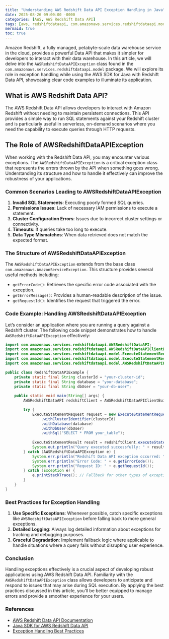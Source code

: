 ```yaml
---
title: "Understanding AWS Redshift Data API Exception Handling in Java"
date: 2025-08-26 09:00:00 -0000
categories: [AWS, AWS Redshift Data API]
tags: [aws, redshiftdataapi, com.amazonaws.services.redshiftdataapi.model]
mermaid: true
toc: true
---
```



Amazon Redshift, a fully managed, petabyte-scale data warehouse service in the cloud, provides a powerful Data API that makes it simpler for developers to interact with their data warehouse. In this article, we will delve into the `AWSRedshiftDataAPIException` class found in the `com.amazonaws.services.redshiftdataapi.model` package. We will explore its role in exception handling while using the AWS SDK for Java with Redshift Data API, showcasing clear code examples to illuminate its application.

## What is AWS Redshift Data API?

The AWS Redshift Data API allows developers to interact with Amazon Redshift without needing to maintain persistent connections. This API provides a simple way to run SQL statements against your Redshift cluster and is particularly useful in serverless, on-demand scenarios where you need the capability to execute queries through HTTP requests. 

## The Role of AWSRedshiftDataAPIException

When working with the Redshift Data API, you may encounter various exceptions. The `AWSRedshiftDataAPIException` is a critical exception class that represents the errors thrown by the API when something goes wrong. Understanding its structure and how to handle it effectively can improve the robustness of your applications.

### Common Scenarios Leading to AWSRedshiftDataAPIException

1. **Invalid SQL Statements**: Executing poorly formed SQL queries.
2. **Permissions Issues**: Lack of necessary IAM permissions to execute a statement.
3. **Cluster Configuration Errors**: Issues due to incorrect cluster settings or connectivity.
4. **Timeouts**: If queries take too long to execute.
5. **Data Type Mismatches**: When data retrieved does not match the expected format.

### The Structure of AWSRedshiftDataAPIException

The `AWSRedshiftDataAPIException` extends from the base class `com.amazonaws.AmazonServiceException`. This structure provides several useful methods including:

- `getErrorCode()`: Retrieves the specific error code associated with the exception.
- `getErrorMessage()`: Provides a human-readable description of the issue.
- `getRequestId()`: Identifies the request that triggered the error.

### Code Example: Handling AWSRedshiftDataAPIException

Let’s consider an application where you are running a query against a Redshift cluster. The following code snippet demonstrates how to handle `AWSRedshiftDataAPIException` effectively:

```java
import com.amazonaws.services.redshiftdataapi.AWSRedshiftDataAPI;
import com.amazonaws.services.redshiftdataapi.AWSRedshiftDataAPIClientBuilder;
import com.amazonaws.services.redshiftdataapi.model.ExecuteStatementRequest;
import com.amazonaws.services.redshiftdataapi.model.ExecuteStatementResult;
import com.amazonaws.services.redshiftdataapi.model.AWSRedshiftDataAPIException;

public class RedshiftDataAPIExample {
    private static final String clusterId = "your-cluster-id";
    private static final String database = "your-database";
    private static final String dbUser = "your-db-user";
    
    public static void main(String[] args) {
        AWSRedshiftDataAPI redshiftClient = AWSRedshiftDataAPIClientBuilder.standard().build();

        try {
            ExecuteStatementRequest request = new ExecuteStatementRequest()
                .withClusterIdentifier(clusterId)
                .withDatabase(database)
                .withDbUser(dbUser)
                .withSql("SELECT * FROM your_table");
                
            ExecuteStatementResult result = redshiftClient.executeStatement(request);
            System.out.println("Query executed successfully: " + result.getId());
        } catch (AWSRedshiftDataAPIException e) {
            System.err.println("Redshift Data API exception occurred: " + e.getErrorMessage());
            System.err.println("Error Code: " + e.getErrorCode());
            System.err.println("Request ID: " + e.getRequestId());
        } catch (Exception e) {
            e.printStackTrace(); // Fallback for other types of exceptions
        }
    }
}
```

### Best Practices for Exception Handling

1. **Use Specific Exceptions**: Whenever possible, catch specific exceptions like `AWSRedshiftDataAPIException` before falling back to more general exceptions.
2. **Detailed Logging**: Always log detailed information about exceptions for tracking and debugging purposes.
3. **Graceful Degradation**: Implement fallback logic where applicable to handle situations where a query fails without disrupting user experience.

### Conclusion

Handling exceptions effectively is a crucial aspect of developing robust applications using AWS Redshift Data API. Familiarity with the `AWSRedshiftDataAPIException` class allows developers to anticipate and respond to issues that may arise during SQL execution. By applying the best practices discussed in this article, you’ll be better equipped to manage errors and provide a smoother experience for your users.

### References

- [AWS Redshift Data API Documentation](https://docs.aws.amazon.com/redshift/latest/APIReference/API_ExecuteStatement.html)
- [Java SDK for AWS Redshift Data API](https://docs.aws.amazon.com/sdk-for-java/latest/developer-guide/home.html)
- [Exception Handling Best Practices](https://www.baeldung.com/java-exceptions)